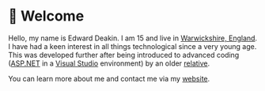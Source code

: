 # 👋 Welcome
Hello, my name is Edward Deakin.
I am 15 and live in [Warwickshire, England](https://en.wikipedia.org/wiki/Warwickshire).
I have had a keen interest in all things technological since a very young age.
This was developed further after being introduced to advanced coding ([ASP.NET](https://dotnet.microsoft.com/en-us/apps/aspnet) in a [Visual Studio](https://visualstudio.microsoft.com/) environment) by an older [relative](https://sg.linkedin.com/in/harry-conor-lucas).

You can learn more about me and contact me via my [website](https://edeakin.xyz).
